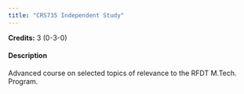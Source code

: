 ```yaml
---
title: "CRS735 Independent Study"
---
```

**Credits:** 3 (0-3-0)

#### Description
Advanced course on selected topics of relevance to the RFDT M.Tech. Program.